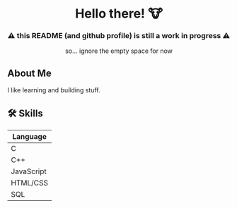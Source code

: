 # <div align="center"> Hello there! 🐮 </div>

### <div align="center"> ⚠️ this README (and github profile) is still a work in progress ⚠️ </div>
<div align="center"> so... ignore the empty space for now </div> 

## About Me
I like learning and building stuff.

## 🛠 Skills
| Language |
|-------|
| C |
| C++ |
| JavaScript |
| HTML/CSS | 
| SQL |
